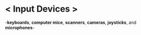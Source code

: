 # < Input Devices >
-**keyboards**, **computer mice**, **scanners**, **cameras**, **joysticks**, and **microphones**-
